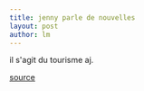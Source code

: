 ```yaml
---
title: jenny parle de nouvelles 
layout: post
author: lm
---
```

<p>il s&#39;agit du tourisme aj.</p>
<p><a href="http://french.peopledaily.com.cn/Tourisme/5127727.html" target="_blank">source </a></p>
